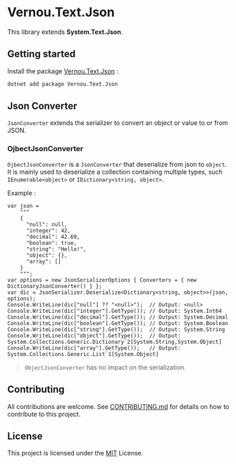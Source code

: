# Vernou.Text.Json

This library extends **System.Text.Json**.

## Getting started

Install the package [Vernou.Text.Json](https://www.nuget.org/packages/Vernou.Text.Json) :

```sh
dotnet add package Vernou.Text.Json
```

## Json Converter

`JsonConverter` extends the serializer to convert an object or value to or from JSON.

### OjbectJsonConverter

`OjbectJsonConverter` is a `JsonConverter` that deserialize from json to `object`. It is mainly used to deserialize a collection containing multiple types, such `IEnumerable<object>` or `IDictionary<string, object>`.

Example :
```
var json =
    """
    {
      "null": null,
      "integer": 42,
      "decimal": 42.69,
      "boolean": true,
      "string": "Hello!",
      "object": {},
      "array": []
    }
    """;
var options = new JsonSerializerOptions { Converters = { new DictionaryJsonConverter() } };
var dic = JsonSerializer.Deserialize<Dictionary<string, object>>(json, options);
Console.WriteLine(dic["null"] ?? "<null>");  // Output: <null>
Console.WriteLine(dic["integer"].GetType()); // Output: System.Int64
Console.WriteLine(dic["decimal"].GetType()); // Output: System.Decimal
Console.WriteLine(dic["boolean"].GetType()); // Output: System.Boolean
Console.WriteLine(dic["string"].GetType());  // Output: System.String
Console.WriteLine(dic["object"].GetType());  // Output: System.Collections.Generic.Dictionary`2[System.String,System.Object]
Console.WriteLine(dic["array"].GetType());   // Output: System.Collections.Generic.List`1[System.Object]
```

> `ObjectJsonConverter` has no impact on the serialization.

## Contributing

All contributions are welcome. See [CONTRIBUTING.md](CONTRIBUTING.md) for details on how to contribute to this project.

## License

This project is licensed under the [MIT](LICENSE) License.